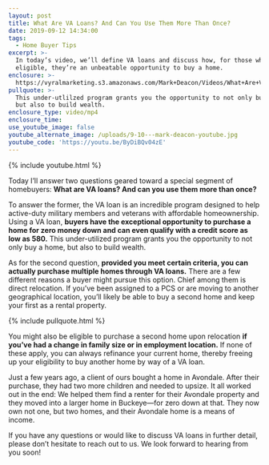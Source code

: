 ```yaml
---
layout: post
title: What Are VA Loans? And Can You Use Them More Than Once?
date: 2019-09-12 14:34:00
tags:
  - Home Buyer Tips
excerpt: >-
  In today’s video, we’ll define VA loans and discuss how, for those who are
  eligible, they’re an unbeatable opportunity to buy a home.
enclosure: >-
  https://vyralmarketing.s3.amazonaws.com/Mark+Deacon/Videos/What+Are+VA+Loans_+And+Can+You+Use+Them+More+Than+Once_.mp4
pullquote: >-
  This under-utlilzed program grants you the opportunity to not only buy a home,
  but also to build wealth.
enclosure_type: video/mp4
enclosure_time:
use_youtube_image: false
youtube_alternate_image: /uploads/9-10---mark-deacon-youtube.jpg
youtube_code: 'https://youtu.be/ByDiBQv04zE'
---
```


{% include youtube.html %}

Today I’ll answer two questions geared toward a special segment of homebuyers: **What are VA loans? And can you use them more than once?&nbsp;**

To answer the former, the VA loan is an incredible program designed to help active-duty military members and veterans with affordable homeownership. Using a VA loan, **buyers have the exceptional opportunity to purchase a home for zero money down and can even qualify with a credit score as low as 580.** This under-utilized program grants you the opportunity to not only buy a home, but also to build wealth.&nbsp;

As for the second question, **provided you meet certain criteria, you can actually purchase multiple homes through VA loans.** There are a few different reasons a buyer might pursue this option. Chief among them is direct relocation. If you’ve been assigned to a PCS or are moving to another geographical location, you’ll likely be able to buy a second home and keep your first as a rental property.

{% include pullquote.html %}

You might also be eligible to purchase a second home upon relocation **if you’ve had a change in family size or in employment location.** If none of these apply, you can always refinance your current home, thereby freeing up your eligibility to buy another home by way of a VA loan.&nbsp;

Just a few years ago, a client of ours bought a home in Avondale. After their purchase, they had two more children and needed to upsize. It all worked out in the end: We helped them find a renter for their Avondale property and they moved into a larger home in Buckeye—for zero down at that. They now own not one, but two homes, and their Avondale home is a means of income. &nbsp;&nbsp;

If you have any questions or would like to discuss VA loans in further detail, please don’t hesitate to reach out to us. We look forward to hearing from you soon\!
